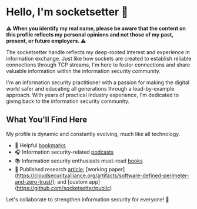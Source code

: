# Hello, I'm socketsetter 👋

**⚠️ When you identify my real name, please be aware that the content on this profile reflects my personal opinions and not those of my past, present, or future employers. ⚠️**

The socketsetter handle reflects my deep-rooted interest and experience in information exchange. Just like how sockets are created to establish reliable connections through TCP streams, I'm here to foster connections and share valuable information within the information security community.

I'm an information security practitioner with a passion for making the digital world safer and educating all generations through a lead-by-example approach. With years of practical industry experience, I'm dedicated to giving back to the information security community.

## What You'll Find Here
My profile is dynamic and constantly evolving, much like all technology.
- 📌 Helpful [bookmarks](https://github.com/socketsetter/public/blob/main/bookmarks.md) 
- 🎧 Information security-related [podcasts](https://github.com/socketsetter/public/blob/main/podcasts.md)
- 📚 Information security enthusiasts must-read [books](https://github.com/socketsetter/public/blob/main/books.md)
- 📜 Published research [article](https://github.com/socketsetter/openstack); [working paper] (https://cloudsecurityalliance.org/artifacts/software-defined-perimeter-and-zero-trust/); and [custom app] (https://github.com/socketsetter/public)

Let's collaborate to strengthen information security for everyone! 🔗
